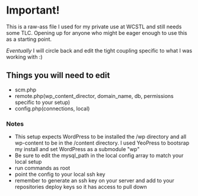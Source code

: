 # Important!

This is a raw-ass file I used for my private use at WCSTL and still needs some TLC.  Opening up for anyone who might be eager enough to use this as a starting point.

*Eventually* I will circle back and edit the tight coupling specific to what I was working with :)

## Things you will need to edit
- scm.php
- remote.php(wp_content_director, domain_name, db, permissions specific to your setup)
- config.php(connections, local)

### Notes
- This setup expects WordPress to be installed the /wp directory and all wp-content to be in the /content directory.  I used YeoPress to bootsrap my install and set WordPress as a submodule "wp"
- Be sure to edit the mysql_path in the local config array to match your local setup
- run commands as root
- point the config to your local ssh key
- remember to generate an ssh key on your server and add to your repositories deploy keys so it has access to pull down
